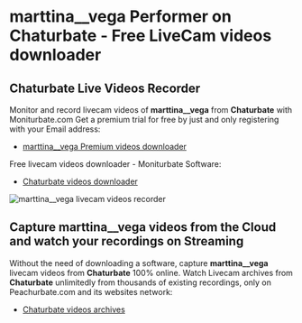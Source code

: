 # marttina__vega Performer on Chaturbate - Free LiveCam videos downloader

## Chaturbate Live Videos Recorder

Monitor and record livecam videos of **marttina__vega** from **Chaturbate** with Moniturbate.com
Get a premium trial for free by just and only registering with your Email address:
* [marttina__vega Premium videos downloader](https://moniturbate.com/request-demo-licence-key.html)

Free livecam videos downloader - Moniturbate Software:
* [Chaturbate videos downloader](https://moniturbate.com/moniturbate-download-software.html)

![marttina__vega livecam videos recorder](https://peachurnet.com/templates/moniturbate-software.png)


## Capture marttina__vega videos from the Cloud and watch your recordings on Streaming

Without the need of downloading a software, capture **marttina__vega** livecam videos from **Chaturbate** 100% online.
Watch Livecam archives from **Chaturbate** unlimitedly from thousands of existing recordings, only on Peachurbate.com and its websites network:
* [Chaturbate videos archives](https://peachurnet.com/)